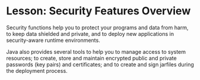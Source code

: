
# Lesson: Security Features Overview

Security functions help you to protect your programs and data from harm, to keep data shielded and private, and to deploy new applications in security-aware runtime environments.

Java also provides several tools to help you to manage access to system resources; to create, store and maintain encrypted public and private passwords (key pairs) and certificates; and to create and sign jarfiles during the deployment process.
